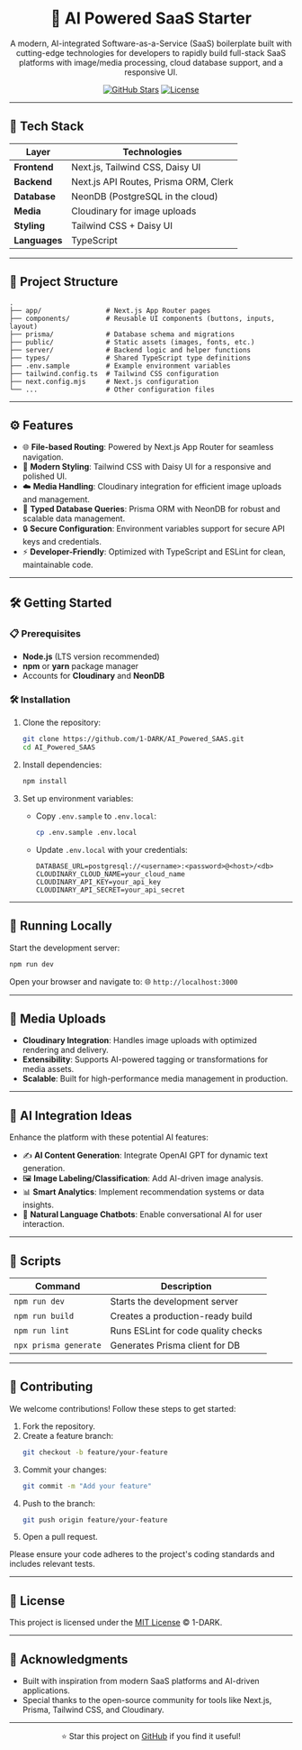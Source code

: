 <div align="center">
  <h1>🚀 AI Powered SaaS Starter</h1>
  <p>A modern, AI-integrated Software-as-a-Service (SaaS) boilerplate built with cutting-edge technologies for developers to rapidly build full-stack SaaS platforms with image/media processing, cloud database support, and a responsive
UI.</p>

  <p>
    <a href="https://github.com/1-DARK/AI_Powered_SAAS"><img src="https://img.shields.io/github/stars/1-DARK/AI_Powered_SAAS?style=social" alt="GitHub Stars"></a>
    <a href="https://github.com/1-DARK/AI_Powered_SAAS/blob/main/LICENSE"><img src="https://img.shields.io/github/license/1-DARK/AI_Powered_SAAS?color=blue" alt="License"></a>
  </p>
</div>

---

## 🔧 Tech Stack

| **Layer**     | **Technologies**                     |
|---------------|--------------------------------------|
| **Frontend**  | Next.js, Tailwind CSS, Daisy UI      |
| **Backend**   | Next.js API Routes, Prisma ORM, Clerk|
| **Database**  | NeonDB (PostgreSQL in the cloud)     |
| **Media**     | Cloudinary for image uploads         |
| **Styling**   | Tailwind CSS + Daisy UI              |
| **Languages** | TypeScript                           |

---

## 📁 Project Structure

```plaintext
.
├── app/                # Next.js App Router pages
├── components/         # Reusable UI components (buttons, inputs, layout)
├── prisma/             # Database schema and migrations
├── public/             # Static assets (images, fonts, etc.)
├── server/             # Backend logic and helper functions
├── types/              # Shared TypeScript type definitions
├── .env.sample         # Example environment variables
├── tailwind.config.ts  # Tailwind CSS configuration
├── next.config.mjs     # Next.js configuration
└── ...                 # Other configuration files
```

---

## ⚙️ Features

- 🌐 **File-based Routing**: Powered by Next.js App Router for seamless navigation.
- 🎨 **Modern Styling**: Tailwind CSS with Daisy UI for a responsive and polished UI.
- ☁️ **Media Handling**: Cloudinary integration for efficient image uploads and management.
- 🧬 **Typed Database Queries**: Prisma ORM with NeonDB for robust and scalable data management.
- 🔒 **Secure Configuration**: Environment variables support for secure API keys and credentials.
- ⚡ **Developer-Friendly**: Optimized with TypeScript and ESLint for clean, maintainable code.

---

## 🛠️ Getting Started

### 📋 Prerequisites

- **Node.js** (LTS version recommended)
- **npm** or **yarn** package manager
- Accounts for **Cloudinary** and **NeonDB**

### 🛠️ Installation

1. Clone the repository:
   ```bash
   git clone https://github.com/1-DARK/AI_Powered_SAAS.git
   cd AI_Powered_SAAS
   ```

2. Install dependencies:
   ```bash
   npm install
   ```

3. Set up environment variables:
   - Copy `.env.sample` to `.env.local`:
     ```bash
     cp .env.sample .env.local
     ```
   - Update `.env.local` with your credentials:
     ```
     DATABASE_URL=postgresql://<username>:<password>@<host>/<db>
     CLOUDINARY_CLOUD_NAME=your_cloud_name
     CLOUDINARY_API_KEY=your_api_key
     CLOUDINARY_API_SECRET=your_api_secret
     ```

---

## 🔁 Running Locally

Start the development server:
```bash
npm run dev
```

Open your browser and navigate to:
🌐 `http://localhost:3000`

---

## 📸 Media Uploads

- **Cloudinary Integration**: Handles image uploads with optimized rendering and delivery.
- **Extensibility**: Supports AI-powered tagging or transformations for media assets.
- **Scalable**: Built for high-performance media management in production.

---

## 🧠 AI Integration Ideas

Enhance the platform with these potential AI features:
- ✍️ **AI Content Generation**: Integrate OpenAI GPT for dynamic text generation.
- 🖼️ **Image Labeling/Classification**: Add AI-driven image analysis.
- 📊 **Smart Analytics**: Implement recommendation systems or data insights.
- 💬 **Natural Language Chatbots**: Enable conversational AI for user interaction.

---

## 🧪 Scripts

| **Command**               | **Description**                     |
|---------------------------|-------------------------------------|
| `npm run dev`             | Starts the development server       |
| `npm run build`           | Creates a production-ready build    |
| `npm run lint`            | Runs ESLint for code quality checks |
| `npx prisma generate`     | Generates Prisma client for DB       |

---

## 🤝 Contributing

We welcome contributions! Follow these steps to get started:

1. Fork the repository.
2. Create a feature branch:
   ```bash
   git checkout -b feature/your-feature
   ```
3. Commit your changes:
   ```bash
   git commit -m "Add your feature"
   ```
4. Push to the branch:
   ```bash
   git push origin feature/your-feature
   ```
5. Open a pull request.

Please ensure your code adheres to the project's coding standards and includes relevant tests.

---

## 📄 License

This project is licensed under the [MIT License](LICENSE) © 1-DARK.

---

## 🌟 Acknowledgments

- Built with inspiration from modern SaaS platforms and AI-driven applications.
- Special thanks to the open-source community for tools like Next.js, Prisma, Tailwind CSS, and Cloudinary.

---

<div align="center">
  <p>⭐ Star this project on <a href="https://github.com/1-DARK/AI_Powered_SAAS">GitHub</a> if you find it useful!</p>
</div>
